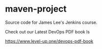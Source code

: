 # maven-project
Source code for James Lee's Jenkins course.

Check out our Latest DevOps PDF book ls

https://www.level-up.one/devops-pdf-book
